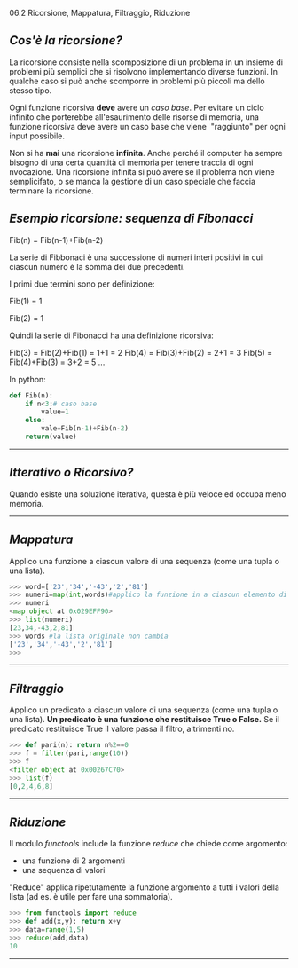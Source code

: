 06.2 Ricorsione, Mappatura, Filtraggio, Riduzione

## *Cos'è la ricorsione?*

La ricorsione consiste nella scomposizione di un problema in un insieme di problemi più semplici che si risolvono implementando diverse funzioni. In qualche caso si può anche scomporre in problemi più piccoli ma dello stesso tipo.

Ogni funzione ricorsiva **deve** avere un *caso base*. Per evitare un ciclo infinito che porterebbe all'esaurimento delle risorse di memoria, una funzione ricorsiva deve avere un caso base che viene  "raggiunto" per ogni input possibile.

Non si ha **mai** una ricorsione **infinita**. Anche perché il computer ha sempre bisogno di una certa quantità di memoria per tenere traccia di ogni nvocazione. Una ricorsione infinita si può avere se il problema non viene semplicifato, o se manca la gestione di un caso speciale che faccia terminare la ricorsione. 

## _Esempio ricorsione: sequenza di Fibonacci_

Fib(n) = Fib(n-1)+Fib(n-2)

La serie di Fibbonaci è una successione di numeri interi positivi in cui ciascun numero è la somma dei due precedenti.

I primi due termini sono per definizione:

Fib(1) = 1

Fib(2) = 1

Quindi la serie di Fibonacci ha una definizione ricorsiva:

Fib(3) = Fib(2)+Fib(1) = 1+1 = 2
Fib(4) = Fib(3)+Fib(2) = 2+1 = 3
Fib(5) = Fib(4)+Fib(3) = 3+2 = 5
...


In python:
```python
def Fib(n):
	if n<3:# caso base
		value=1
	else:
		vale=Fib(n-1)+Fib(n-2)
	return(value)
```

---

## _Itterativo o Ricorsivo?_

Quando esiste una soluzione iterativa, questa è più veloce ed occupa meno memoria.


---

## _Mappatura_

Applico una funzione a ciascun valore di una sequenza (come una tupla o una lista). 

```python
>>> word=['23','34','-43','2','81']
>>> numeri=map(int,words)#applico la funzione in a ciascun elemento di words
>>> numeri
<map object at 0x029EFF90>
>>> list(numeri)
[23,34,-43,2,81]
>>> words #la lista originale non cambia
['23','34','-43','2','81']
>>> 
```

---

## _Filtraggio_
Applico un predicato a ciascun valore di una sequenza (come una tupla o una lista). **Un predicato è una funzione che restituisce True o False.** Se il predicato restituisce True il valore passa il filtro, altrimenti no.

```python
>>> def pari(n): return n%2==0
>>> f = filter(pari,range(10))
>>> f
<filter object at 0x00267C70>
>>> list(f)
[0,2,4,6,8]
```

---
## _Riduzione_

Il modulo _functools_ include la funzione _reduce_ che chiede come argomento:
- una funzione di 2 argomenti
- una sequenza di valori

"Reduce" applica ripetutamente la funzione argomento a tutti i valori della lista (ad es. è utile per fare una sommatoria).

```python
>>> from functools import reduce
>>> def add(x,y): return x+y
>>> data=range(1,5)
>>> reduce(add,data)
10
```

---